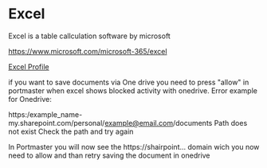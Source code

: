 # Excel
Excel is a table callculation software by microsoft

https://www.microsoft.com/microsoft-365/excel

[Excel Profile](excel.yaml)

if you want to save documents via One drive you need to press "allow" in portmaster when excel shows blocked activity with onedrive.
Error example for Onedrive:

https:/example_name-my.sharepoint.com/personal/example@email.com/documents
Path does not exist
Check the path and try again

In Portmaster you will now see the https://shairpoint... domain wich you now need to allow and than retry saving the document in onedrive 

